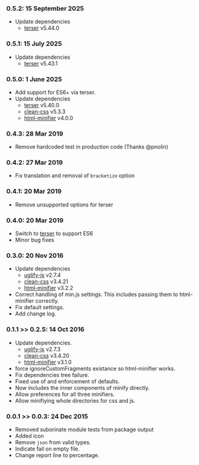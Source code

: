 ### 0.5.2: 15 September 2025
* Update dependencies
  * [terser](https://github.com/terser-js/terser) v5.44.0

### 0.5.1: 15 July 2025
* Update dependencies
  * [terser](https://github.com/terser-js/terser) v5.43.1

### 0.5.0: 1 June 2025
* Add support for ES6+ via terser.
* Update dependencies
  * [terser](https://github.com/terser-js/terser) v5.40.0
  * [clean-css](https://github.com/jakubpawlowicz/clean-css) v5.3.3
  * [html-minifier](http://kangax.github.io/html-minifier/) v4.0.0

### 0.4.3: 28 Mar 2019
* Remove hardcoded test in production code (Thanks @pnolin)

### 0.4.2: 27 Mar 2019
* Fix translation and removal of `bracketize` option

### 0.4.1: 20 Mar 2019
* Remove unsupported options for terser

### 0.4.0: 20 Mar 2019
* Switch to [terser](https://github.com/terser-js/terser) to support ES6
* Minor bug fixes

### 0.3.0: 20 Nov 2016
* Update dependencies
  * [uglify-js](http://lisperator.net/uglifyjs) v2.7.4
  * [clean-css](https://github.com/jakubpawlowicz/clean-css) v3.4.21
  * [html-minifier](http://kangax.github.io/html-minifier/) v3.2.2
* Correct handling of min.js settings. This includes passing them to html-minifier correctly.
* Fix default settings.
* Add change log.

### 0.1.1 >> 0.2.5: 14 Oct 2016
* Update dependencies.
  * [uglify-js](http://lisperator.net/uglifyjs) v2.7.3
  * [clean-css](https://github.com/jakubpawlowicz/clean-css) v3.4.20
  * [html-minifier](http://kangax.github.io/html-minifier/) v3.1.0
* force ignoreCustomFragments existance so html-minifier works.
* Fix dependencies tree failure.
* Fixed use of and enforcement of defaults.
* Now includes the inner components of minify directly.
* Allow preferences for all three minifiers.
* Allow minifiying whole directories for css and js.

### 0.0.1 >> 0.0.3: 24 Dec 2015
* Removed suborinate module tests from package output
* Added icon
* Remove `json` from valid types.
* Indicate fail on empty file.
* Change report line to percentage.